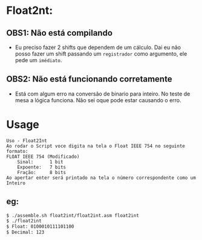 # Float2nt:

## OBS1: Não está compilando

-   Eu preciso fazer 2 shifts que dependem de um cálculo. Dai eu não posso fazer um shift passando um `registrador` como argumento, ele pede um `imédiato`.

## OBS2: Não está funcionando corretamente

-   Está com algum erro na conversão de binario para inteiro. No teste de mesa a lógica funciona. Não sei oque pode estar causando o erro.

# Usage

```
Uso - Float2Int
Ao rodar o Script voce digita na tela o Float IEEE 754 no seguinte formato:
FLOAT IEEE 754 (Modificado)
	Sinal:		1 bit
	Expoente:	7 bits
	Fração:		8 bits
Ao apertar enter será printado na tela o número correspondente como um Inteiro
```

## eg:

```sh
$ ./assemble.sh float2int/float2int.asm float2int
$ ./float2int
$ Float: 0100010111101100
$ Decimal: 123
```
